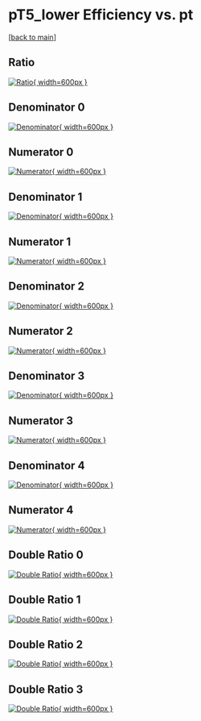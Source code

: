 # pT5_lower Efficiency vs. pt

[[back to main](./)]



## Ratio

[![Ratio](../mtv/var/pT5_lower_vtr_0_-1_eff_pt.png){ width=600px }](../mtv/var/pT5_lower_vtr_0_-1_eff_pt.pdf)

## Denominator 0

[![Denominator](../mtv/den/pT5_lower_vtr_0_-1_eff_pt_den0.png){ width=600px }](../mtv/den/pT5_lower_vtr_0_-1_eff_pt_den0.pdf)

## Numerator 0

[![Numerator](../mtv/num/pT5_lower_vtr_0_-1_eff_pt_num0.png){ width=600px }](../mtv/num/pT5_lower_vtr_0_-1_eff_pt_num0.pdf)

## Denominator 1

[![Denominator](../mtv/den/pT5_lower_vtr_0_-1_eff_pt_den1.png){ width=600px }](../mtv/den/pT5_lower_vtr_0_-1_eff_pt_den1.pdf)

## Numerator 1

[![Numerator](../mtv/num/pT5_lower_vtr_0_-1_eff_pt_num1.png){ width=600px }](../mtv/num/pT5_lower_vtr_0_-1_eff_pt_num1.pdf)

## Denominator 2

[![Denominator](../mtv/den/pT5_lower_vtr_0_-1_eff_pt_den2.png){ width=600px }](../mtv/den/pT5_lower_vtr_0_-1_eff_pt_den2.pdf)

## Numerator 2

[![Numerator](../mtv/num/pT5_lower_vtr_0_-1_eff_pt_num2.png){ width=600px }](../mtv/num/pT5_lower_vtr_0_-1_eff_pt_num2.pdf)

## Denominator 3

[![Denominator](../mtv/den/pT5_lower_vtr_0_-1_eff_pt_den3.png){ width=600px }](../mtv/den/pT5_lower_vtr_0_-1_eff_pt_den3.pdf)

## Numerator 3

[![Numerator](../mtv/num/pT5_lower_vtr_0_-1_eff_pt_num3.png){ width=600px }](../mtv/num/pT5_lower_vtr_0_-1_eff_pt_num3.pdf)

## Denominator 4

[![Denominator](../mtv/den/pT5_lower_vtr_0_-1_eff_pt_den4.png){ width=600px }](../mtv/den/pT5_lower_vtr_0_-1_eff_pt_den4.pdf)

## Numerator 4

[![Numerator](../mtv/num/pT5_lower_vtr_0_-1_eff_pt_num4.png){ width=600px }](../mtv/num/pT5_lower_vtr_0_-1_eff_pt_num4.pdf)

## Double Ratio 0

[![Double Ratio](../mtv/ratio/pT5_lower_vtr_0_-1_eff_pt_ratio0.png){ width=600px }](../mtv/ratio/pT5_lower_vtr_0_-1_eff_pt_ratio0.pdf)

## Double Ratio 1

[![Double Ratio](../mtv/ratio/pT5_lower_vtr_0_-1_eff_pt_ratio1.png){ width=600px }](../mtv/ratio/pT5_lower_vtr_0_-1_eff_pt_ratio1.pdf)

## Double Ratio 2

[![Double Ratio](../mtv/ratio/pT5_lower_vtr_0_-1_eff_pt_ratio2.png){ width=600px }](../mtv/ratio/pT5_lower_vtr_0_-1_eff_pt_ratio2.pdf)

## Double Ratio 3

[![Double Ratio](../mtv/ratio/pT5_lower_vtr_0_-1_eff_pt_ratio3.png){ width=600px }](../mtv/ratio/pT5_lower_vtr_0_-1_eff_pt_ratio3.pdf)


